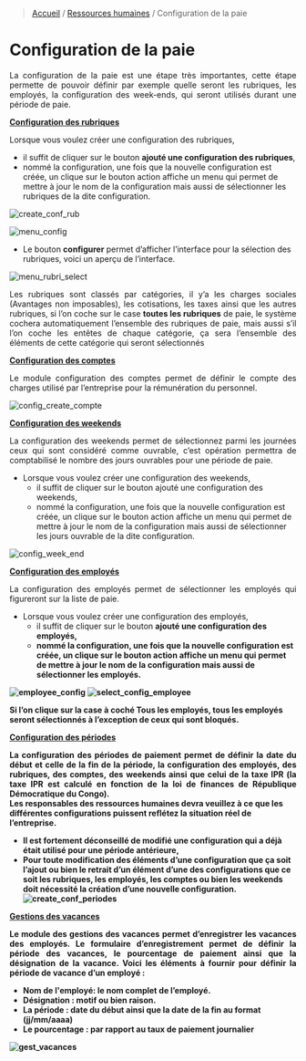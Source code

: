 > [Accueil](../index) / [Ressources humaines](./index) / Configuration de la paie

# Configuration de la paie

<div style='text-align: justify;'>
La configuration de la paie est une étape très importantes, cette étape permette de pouvoir définir par exemple quelle seront les rubriques, les employés, la configuration des week-ends, qui seront utilisés durant une période de paie. </div>

<strong><u> Configuration des rubriques </u></strong>

Lorsque vous voulez créer une configuration des rubriques, 
-	il suffit de cliquer sur le bouton <strong>ajouté une configuration des rubriques</strong>,
-	nommé la configuration, une fois que la nouvelle configuration est créée, un clique sur le bouton action affiche un menu qui permet de mettre à jour le nom de la configuration mais aussi de sélectionner les rubriques de la dite configuration.

![create_conf_rub](../../images/payroll/create_conf_rub.jpg)

![menu_config](../../images/payroll/menu_config.jpg)

-	Le bouton <strong>configurer</strong>  permet d’afficher l’interface pour la sélection des rubriques, voici un aperçu de l’interface.


![menu_rubri_select](../../images/payroll/menu_rubri_select.jpg)


<div style='text-align: justify;'>
Les rubriques sont classés par catégories, il y’a les charges sociales (Avantages non imposables), les cotisations, les taxes ainsi que les autres rubriques, si l’on coche sur le case <strong>toutes les rubriques</strong> de paie, le système cochera automatiquement l’ensemble des rubriques de paie, mais aussi s’il l’on coche les entêtes de chaque catégorie, ça sera l’ensemble des éléments de cette catégorie qui seront sélectionnés</div>

<strong><u> Configuration des comptes </u></strong>
<div style='text-align: justify;'>
Le module configuration des comptes permet de définir le compte des charges utilisé par l’entreprise pour la rémunération du personnel.</div>

![config_create_compte](../../images/payroll/config_create_compte.jpg)

<strong><u> Configuration des weekends </u></strong>
<div style='text-align: justify;'>
La configuration des weekends permet de sélectionnez parmi les journées ceux qui sont considéré comme ouvrable, c’est opération permettra de comptabilisé le nombre des jours ouvrables pour une période de paie.</div>

- Lorsque vous voulez créer une configuration des weekends, 
    - il suffit de cliquer sur le bouton ajouté une configuration des weekends,
    - nommé la configuration, une fois que la nouvelle configuration est créée, un clique sur le bouton action affiche un menu qui permet de mettre à jour le nom de la configuration mais aussi de sélectionner les jours ouvrable de la dite configuration.

![config_week_end](../../images/payroll/config_week_end.jpg)

<strong><u> Configuration des employés </u></strong>
<div style='text-align: justify;'>La configuration des employés permet de sélectionner les employés qui figureront sur la liste de paie.</div>

- Lorsque vous voulez créer une configuration des employés, 
    -	il suffit de cliquer sur le bouton <strong>ajouté une configuration des employés,
    -	nommé la configuration, une fois que la nouvelle configuration est créée, un clique sur le bouton action affiche un menu qui permet de mettre à jour le nom de la configuration mais aussi de sélectionner les employés.

![employee_config](../../images/payroll/employee_config.jpg)
![select_config_employee](../../images/payroll/select_config_employee.jpg)

Si l’on clique sur la case à coché Tous les employés, <strong>tous les employés</strong> seront sélectionnés à l’exception de ceux qui sont bloqués. 

<strong><u> Configuration des périodes </u></strong>
<div style='text-align: justify;'>
La configuration des périodes de paiement permet de définir la date du début et celle de la fin de la période, la configuration des employés, des rubriques, des comptes, des weekends ainsi que celui de la taxe IPR (la taxe IPR est calculé en fonction de la loi de finances de République Démocratique du Congo).</div>

<div class = "bs-callout bs-callout-warning">
Les responsables des ressources humaines devra veuillez à ce que les différentes configurations puissent reflétez la situation réel de l’entreprise. 
</div>

-	Il est fortement déconseillé de modifié une configuration qui a déjà était utilisé pour une période antérieure,
-	Pour toute modification des éléments d’une configuration que ça soit l’ajout ou bien le retrait d’un élément d’une des configurations que ce soit les rubriques, les employés, les comptes ou bien les weekends doit nécessité la création d’une nouvelle configuration.
![create_conf_periodes](../../images/payroll/create_conf_periodes.jpg)

<strong><u> Gestions des vacances </u></strong>
<div style='text-align: justify;'>
Le module des gestions des vacances permet d’enregistrer les vacances des employés. Le formulaire d’enregistrement permet de définir la période des vacances, le pourcentage de paiement ainsi que la désignation de la vacance. 
Voici les éléments à fournir pour définir la période de vacance d’un employé :</div>

- <strong>Nom de l'employé</strong>: le nom complet de l’employé.
- <strong>Désignation</strong> : motif ou bien raison.
- <strong>La période</strong> : date du début ainsi que la date de la fin au format (jj/mm/aaaa)
- <strong>Le pourcentage</strong> : par rapport au taux de paiement journalier

![gest_vacances](../../images/payroll/gest_vacances.jpg)





